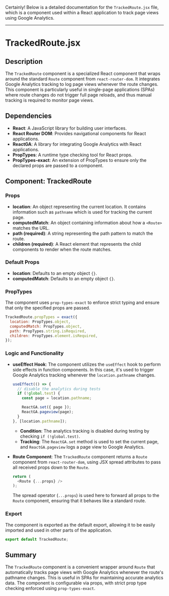 Certainly! Below is a detailed documentation for the `TrackedRoute.jsx` file, which is a component used within a React application to track page views using Google Analytics.

---

# TrackedRoute.jsx

## Description

The `TrackedRoute` component is a specialized React component that wraps around the standard `Route` component from `react-router-dom`. It integrates Google Analytics tracking to log page views whenever the route changes. This component is particularly useful in single-page applications (SPAs) where route changes do not trigger full page reloads, and thus manual tracking is required to monitor page views.

## Dependencies

- **React**: A JavaScript library for building user interfaces.
- **React Router DOM**: Provides navigational components for React applications.
- **ReactGA**: A library for integrating Google Analytics with React applications.
- **PropTypes**: A runtime type checking tool for React props.
- **PropTypes-exact**: An extension of PropTypes to ensure only the declared props are passed to a component.

## Component: TrackedRoute

### Props

- **location**: An object representing the current location. It contains information such as `pathname` which is used for tracking the current page.
- **computedMatch**: An object containing information about how a `<Route>` matches the URL.
- **path (required)**: A string representing the path pattern to match the route.
- **children (required)**: A React element that represents the child components to render when the route matches.

### Default Props

- **location**: Defaults to an empty object `{}`.
- **computedMatch**: Defaults to an empty object `{}`.

### PropTypes

The component uses `prop-types-exact` to enforce strict typing and ensure that only the specified props are passed.

```javascript
TrackedRoute.propTypes = exact({
  location: PropTypes.object,
  computedMatch: PropTypes.object,
  path: PropTypes.string.isRequired,
  children: PropTypes.element.isRequired,
});
```

### Logic and Functionality

- **useEffect Hook**: The component utilizes the `useEffect` hook to perform side effects in function components. In this case, it's used to trigger Google Analytics tracking whenever the `location.pathname` changes.

  ```javascript
  useEffect(() => {
    // disable the analytics during tests
    if (!global.test) {
      const page = location.pathname;

      ReactGA.set({ page });
      ReactGA.pageview(page);
    }
  }, [location.pathname]);
  ```

  - **Condition**: The analytics tracking is disabled during testing by checking `if (!global.test)`.
  - **Tracking**: The `ReactGA.set` method is used to set the current page, and `ReactGA.pageview` logs a page view to Google Analytics.

- **Route Component**: The `TrackedRoute` component returns a `Route` component from `react-router-dom`, using JSX spread attributes to pass all received props down to the `Route`.

  ```javascript
  return (
    <Route {...props} />
  );
  ```

  The spread operator (`...props`) is used here to forward all props to the `Route` component, ensuring that it behaves like a standard route.

### Export

The component is exported as the default export, allowing it to be easily imported and used in other parts of the application.

```javascript
export default TrackedRoute;
```

## Summary

The `TrackedRoute` component is a convenient wrapper around `Route` that automatically tracks page views with Google Analytics whenever the route's pathname changes. This is useful in SPAs for maintaining accurate analytics data. The component is configurable via props, with strict prop type checking enforced using `prop-types-exact`.
